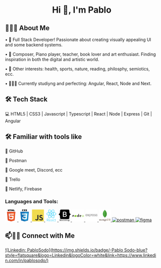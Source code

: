 <h1 align="center">Hi 👋, I'm Pablo</h1>

👨🏻‍💻 About Me 
---

• 🤔 Full Stack Developer! Passionate about creating visually appealing UI and some backend systems.

• 🌱 Composer, Piano player, teacher, book lover and art enthusiast. Finding inspiration in both the digital and artistic world.  

• 🌟 Other interests: health, sports, nature, reading, philosphy, semiotics, ecc.  

• 👨🏻‍💻 Currently studiyng and perfecting: Angular, React, Node and Next. 

🛠 Tech Stack
---
💻 HTML5 | CSS3 | Javascript | Typescript | React | Node | Express | Git | Angular


🛠 Familiar with tools like
---
🔧 GitHub

🔧 Postman

🔧 Google meet, Discord, ecc 

🔧  Trello 

🔧 Netlify, Firebase 

<h3 align="left">Languages and Tools:</h3>
<p> 
    <a href="https://www.w3.org/html/" target="_blank" rel="noreferrer"> <img src="https://raw.githubusercontent.com/devicons/devicon/master/icons/html5/html5-original-wordmark.svg" alt="html5" width="40" height="40"/> </a>
    <a href="https://www.w3schools.com/css/" target="_blank" rel="noreferrer"> <img src="https://raw.githubusercontent.com/devicons/devicon/master/icons/css3/css3-original-wordmark.svg" alt="css3" width="40" height="40"/> </a> 
    <a href="https://developer.mozilla.org/en-US/docs/Web/JavaScript" target="_blank" rel="noreferrer"> <img src="https://raw.githubusercontent.com/devicons/devicon/master/icons/javascript/javascript-original.svg" alt="javascript" width="40" height="40"/> </a> 
    <a href="https://reactjs.org/" target="_blank" rel="noreferrer"> <img src="https://raw.githubusercontent.com/devicons/devicon/master/icons/react/react-original-wordmark.svg" alt="react" width="40" height="40"/> </a> 
    <a href="https://getbootstrap.com" target="_blank" rel="noreferrer"> <img src="https://raw.githubusercontent.com/devicons/devicon/master/icons/bootstrap/bootstrap-plain-wordmark.svg" alt="bootstrap" width="40" height="40"/> </a> 
    <a href="https://nodejs.org" target="_blank" rel="noreferrer"> <img src="https://raw.githubusercontent.com/devicons/devicon/master/icons/nodejs/nodejs-original-wordmark.svg" alt="nodejs" width="40" height="40"/> </a> 
    <a href="https://expressjs.com" target="_blank" rel="noreferrer"> <img src="https://raw.githubusercontent.com/devicons/devicon/master/icons/express/express-original-wordmark.svg" alt="express" width="40" height="40"/> </a> 
    <a href="https://www.mongodb.com/" target="_blank" rel="noreferrer"> <img src="https://raw.githubusercontent.com/devicons/devicon/master/icons/mongodb/mongodb-original-wordmark.svg" alt="mongodb" width="40" height="40"/> </a> 
    <a href="https://postman.com" target="_blank" rel="noreferrer"> <img src="https://www.vectorlogo.zone/logos/getpostman/getpostman-icon.svg" alt="postman" width="40" height="40"/> </a> 
    <a href="https://www.figma.com/" target="_blank" rel="noreferrer"> <img src="https://www.vectorlogo.zone/logos/figma/figma-icon.svg" alt="figma" width="40" height="40"/> </a> 
</p>


📫🤝🏻 Connect with Me
---
[![Linkedin: PabloSodo](https://img.shields.io/badge/-Pablo Sodo-blue?style=flatsquare&logo=Linkedin&logoColor=white&link=https://www.linkedin.com/in/pablosodo/)](https://www.linkedin.com/in/pablosodo)
